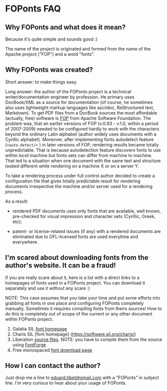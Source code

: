 # FOPonts FAQ

## Why FOPonts and what does it mean?

Because it's quite simple and sounds good :)

The name of the project is originated and formed from the name of the Apache project ("FOP") and a word "fonts".

## Why FOPonts was created?

Short answer: to make things easy.

Long answer: the author of the FOPonts project is a technical writer/documentation engineer by profession. He primary uses DocBook/XML as a source for documentation (of course, he sometimes also uses lightweight markup languages like asciidoc, ReStructured text, Markdown).
To get PDF files from a DocBook sources the most affordable (actually, free) software is [FOP](https://xmlgraphics.apache.org/fop/) from Apache Software Foundation. The problem was, that an earlier versions of FOP (v.0.93 - v.1.0, within a period of 2007-2009) needed to be configured hardly to work with the characters beyond the ordinary Latin alphabet (author widely uses documents with a Cyrillic alphabet). Moreover, after implementing fonts autodetect feature (`<auto-detect/>` ) in later versions of FOP, rendering results became totally unpredictable. That is because autodetection feature discovers fonts to use within *local* machine but fonts sets can differ from machine to machine. That led to a situation when one document with the same text and structure looked different while rendering on a machine X or on a server Y.

To take a rendering process under full control author decided to create a configuration file that gives totally predictable result for rendering documents irrespective the machine and/or server used for a rendering process.

As a result:

- rendered PDF documents uses only fonts that are available, well known, pre-checked for visual impression and character sets (Cyrillic, Greek, etc);

- patent- or license-related issues (if any) with a rendered documents are eliminated due to OFL-licensed fonts are used everytime and everywhere.

## I'm scared about downloading fonts from the author's website. It can be a fraud!

If you are really scare about it, here is a list with a direct links to a homepages of fonts used in a FOPonts project. You can download it separately and use it without any scare :)

NOTE: This case assumes that you take your time and put some efforts into grabbing all fonts in one place and configuring FOPonts completely manually. Sometimes it requires compiling fonts from theirs sources! How to do this is completely out of scope of the current or any other document within FOPonts project.

1. Galatia SIL [font homepage](https://scripts.sil.org/cms/scripts/page.php?site_id=nrsi&id=GalatiaSIL)
2. Charis SIL [font homepage] (https://software.sil.org/charis/)
3. Liberation [source files](https://github.com/pravins/liberation-fonts). NOTE: you have to compile them from the source using [FontForge](https://fontforge.github.io/en-US/)
4. Free monospaced [font download page](http://ftp.gnu.org/gnu/freefont/) 

## How I can contact the author?

Just drop me a line to eduard.tibet@gmail.com with a "FOPonts" in subject line. I'm very curious to hear about your usage of FOPonts.